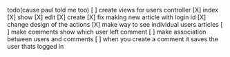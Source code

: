 todo(cause paul told me too)
[ ] create views for users controller
  [X] index
  [X] show
  [X] edit
  [X] create
  [X] fix making new article with login id
  [X] change design of the actions
  [X] make way to see individual users articles
  [ ] make comments show which user left comment
  [ ] make association between users and comments
  [ ] when you create a comment it saves the user thats logged in
